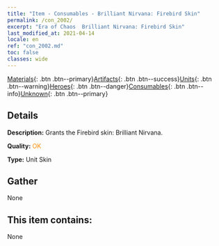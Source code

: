 ```yaml
---
title: "Item - Consumables - Brilliant Nirvana: Firebird Skin"
permalink: /con_2002/
excerpt: "Era of Chaos  Brilliant Nirvana: Firebird Skin"
last_modified_at: 2021-04-14
locale: en
ref: "con_2002.md"
toc: false
classes: wide
---
```

 [Materials](/Items/){: .btn .btn--primary}[Artifacts](/Items/Artifacts/){: .btn .btn--success}[Units](/Items/Units/){: .btn .btn--warning}[Heroes](/Items/Heroes/){: .btn .btn--danger}[Consumables](/Items/Consumables/){: .btn .btn--info}[Unknown](/Items/Unknown/){: .btn .btn--primary}

## Details
 **Description:** Grants the Firebird skin: Brilliant Nirvana.

 **Quality:** <span style="color: #FF8C00">OK</span>

 **Type:** Unit Skin

## Gather

  None

## This item contains:

  None

